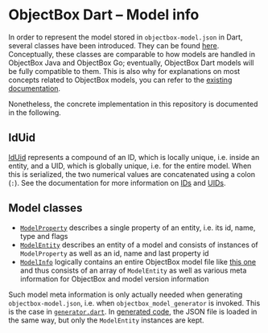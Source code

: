 # ObjectBox Dart – Model info

In order to represent the model stored in `objectbox-model.json` in Dart, several classes have been introduced. They can be found [here](/lib/src/modelinfo). Conceptually, these classes are comparable to how models are handled in ObjectBox Java and ObjectBox Go; eventually, ObjectBox Dart models will be fully compatible to them. This is also why for explanations on most concepts related to ObjectBox models, you can refer to the [existing documentation](https://docs.objectbox.io/advanced).

Nonetheless, the concrete implementation in this repository is documented in the following.

## IdUid

[IdUid](/lib/src/modelinfo/iduid.dart) represents a compound of an ID, which is locally unique, i.e. inside an entity, and a UID, which is globally unique, i.e. for the entire model. When this is serialized, the two numerical values are concatenated using a colon (`:`). See the documentation for more information on [IDs](https://docs.objectbox.io/advanced/meta-model-ids-and-uids#ids) and [UIDs](https://docs.objectbox.io/advanced/meta-model-ids-and-uids#uids).

## Model classes

- [`ModelProperty`](/lib/src/modelinfo/modelproperty.dart) describes a single property of an entity, i.e. its id, name, type and flags
- [`ModelEntity`](/lib/src/modelinfo/modelentity.dart) describes an entity of a model and consists of instances of `ModelProperty` as well as an id, name and last property id
- [`ModelInfo`](/lib/src/modelinfo/modelinfo.dart) logically contains an entire ObjectBox model file like [this one](/objectbox-model.json) and thus consists of an array of `ModelEntity` as well as various meta information for ObjectBox and model version information

Such model meta information is only actually needed when generating `objectbox-model.json`, i.e. when `objectbox_model_generator` is invoked. This is the case in [`generator.dart`](/generator/lib/src/generator.dart#L24). In [generated code](/generator/lib/src/code_chunks.dart#L12), the JSON file is loaded in the same way, but only the `ModelEntity` instances are kept.

